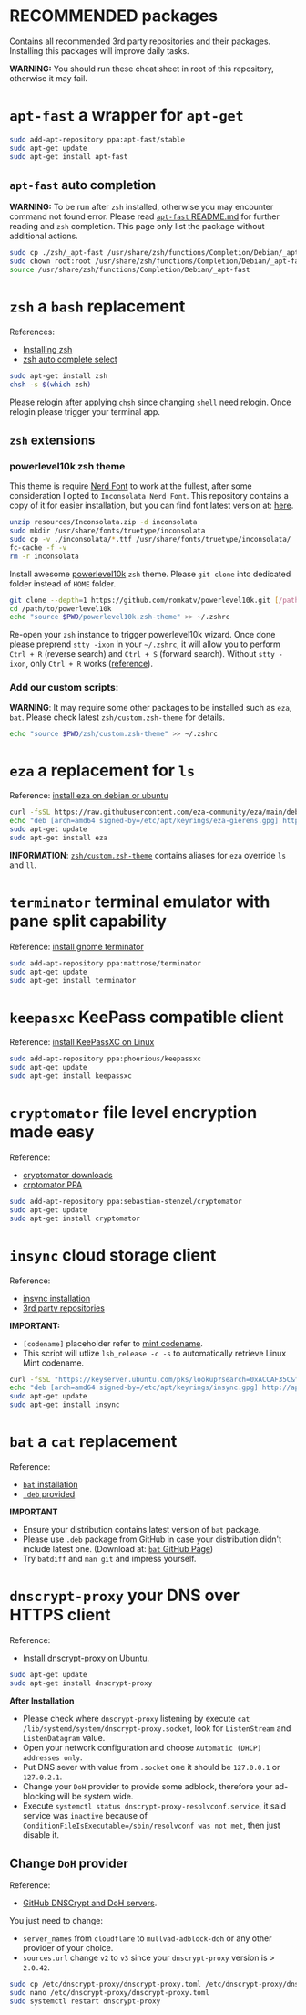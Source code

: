 # RECOMMENDED packages

Contains all recommended 3rd party repositories and their packages. Installing this packages will improve daily tasks.

**WARNING:** You should run these cheat sheet in root of this repository, otherwise it may fail.

# `apt-fast` a wrapper for `apt-get`

```sh
sudo add-apt-repository ppa:apt-fast/stable
sudo apt-get update
sudo apt-get install apt-fast
```

## `apt-fast` auto completion

**WARNING:** To be run after `zsh` installed, otherwise you may encounter command not found error. Please read [`apt-fast` README.md](../apt-fast/README.md) for further reading and `zsh` completion. This page only list the package without additional actions.

```sh
sudo cp ./zsh/_apt-fast /usr/share/zsh/functions/Completion/Debian/_apt-fast
sudo chown root:root /usr/share/zsh/functions/Completion/Debian/_apt-fast
source /usr/share/zsh/functions/Completion/Debian/_apt-fast
```

# `zsh` a `bash` replacement

References:
- [Installing zsh](https://github.com/ohmyzsh/ohmyzsh/wiki/Installing-ZSH)
- [zsh auto complete select](https://unix.stackexchange.com/questions/267551/how-can-i-configure-zsh-completion-to-launch-a-menu-for-command-options)

```sh
sudo apt-get install zsh
chsh -s $(which zsh)
```

Please relogin after applying `chsh` since changing `shell` need relogin. Once relogin please trigger your terminal app.

## `zsh` extensions

### powerlevel10k zsh theme

This theme is require [Nerd Font](https://www.nerdfonts.com/) to work at the fullest, after some consideration I opted to `Inconsolata Nerd Font`.
This repository contains a copy of it for easier installation, but you can find font latest version at: [here](https://www.nerdfonts.com/font-downloads).

```sh
unzip resources/Inconsolata.zip -d inconsolata
sudo mkdir /usr/share/fonts/truetype/inconsolata
sudo cp -v ./inconsolata/*.ttf /usr/share/fonts/truetype/inconsolata/
fc-cache -f -v
rm -r inconsolata
```

Install awesome [powerlevel10k](https://github.com/romkatv/powerlevel10k?tab=readme-ov-file#manual) `zsh` theme. Please `git clone` into dedicated folder instead of `HOME` folder.

```sh
git clone --depth=1 https://github.com/romkatv/powerlevel10k.git [/path/to/powerlevel10k]
cd /path/to/powerlevel10k
echo "source $PWD/powerlevel10k.zsh-theme" >> ~/.zshrc
```

Re-open your `zsh` instance to trigger powerlevel10k wizard. Once done please preprend `stty -ixon` in your `~/.zshrc`,
it will allow you to perform `Ctrl + R` (reverse search) and `Ctrl + S` (forward search). Without `stty -ixon`,
only `Ctrl + R` works ([reference](https://stackoverflow.com/questions/791765/unable-to-forward-search-bash-history-similarly-as-with-ctrl-r)).

### Add our custom scripts:

**WARNING**: It may require some other packages to be installed such as `eza`, `bat`.
Please check latest `zsh/custom.zsh-theme` for details.

```sh
echo "source $PWD/zsh/custom.zsh-theme" >> ~/.zshrc
```

# `eza` a replacement for `ls`

Reference: [install eza on debian or ubuntu](https://github.com/eza-community/eza/blob/main/INSTALL.md#debian-and-ubuntu)

```sh
curl -fsSL https://raw.githubusercontent.com/eza-community/eza/main/deb.asc | sudo gpg --dearmor --output /etc/apt/keyrings/eza-gierens.gpg
echo "deb [arch=amd64 signed-by=/etc/apt/keyrings/eza-gierens.gpg] http://deb.gierens.de stable main" | sudo tee /etc/apt/sources.list.d/eza-gierens.list
sudo apt-get update
sudo apt-get install eza
```

**INFORMATION**: [`zsh/custom.zsh-theme`](zsh/custom.zsh-theme) contains aliases for `eza` override `ls` and `ll`.

# `terminator` terminal emulator with pane split capability

Reference: [install gnome terminator](https://github.com/gnome-terminator/terminator/blob/master/INSTALL.md)

```sh
sudo add-apt-repository ppa:mattrose/terminator
sudo apt-get update
sudo apt-get install terminator
```

# `keepasxc` KeePass compatible client

Reference: [install KeePassXC on Linux](https://keepassxc.org/download/#linux)

```sh
sudo add-apt-repository ppa:phoerious/keepassxc
sudo apt-get update
sudo apt-get install keepassxc
```

# `cryptomator` file level encryption made easy

Reference:
- [cryptomator downloads](https://cryptomator.org/downloads/)
- [crptomator PPA](https://launchpad.net/~sebastian-stenzel/+archive/ubuntu/cryptomator)

```sh
sudo add-apt-repository ppa:sebastian-stenzel/cryptomator
sudo apt-get update
sudo apt-get install cryptomator
```

# `insync` cloud storage client

Reference:
- [insync installation](https://www.insynchq.com/downloads/linux#apt)
- [3rd party repositories](../repositories/README.md#adding-3rd-party-repository-in-the-correct-way)

**IMPORTANT:** 
- `[codename]` placeholder refer to [mint codename](https://linuxmint.com/download_all.php).
- This script will utlize `lsb_release -c -s` to automatically retrieve Linux Mint codename.

```sh
curl -fsSL "https://keyserver.ubuntu.com/pks/lookup?search=0xACCAF35C&fingerprint=on&op=get" | sudo gpg --dearmor --output /etc/apt/keyrings/insync.gpg
echo "deb [arch=amd64 signed-by=/etc/apt/keyrings/insync.gpg] http://apt.insync.io/mint $(lsb_release -c -s) non-free contrib" | sudo tee /etc/apt/sources.list.d/insync.list
sudo apt-get update
sudo apt-get install insync
```

# `bat` a `cat` replacement

Reference:
- [`bat` installation](https://github.com/sharkdp/bat?tab=readme-ov-file#on-ubuntu-using-apt)
- [`.deb` provided](repositories/README.md#deb-installation-provided)

**IMPORTANT**
- Ensure your distribution contains latest version of `bat` package.
- Please use `.deb` package from GitHub in case your distribution didn't include latest one. (Download at: [`bat` GitHub Page](https://github.com/sharkdp/bat))
- Try `batdiff` and `man git` and impress yourself.

# `dnscrypt-proxy` your DNS over HTTPS client

Reference:
- [Install dnscrypt-proxy on Ubuntu](https://github.com/DNSCrypt/dnscrypt-proxy/wiki/Installation-on-Debian-and-Ubuntu).

```sh
sudo apt-get update
sudo apt-get install dnscrypt-proxy
```

**After Installation**

- Please check where `dnscrypt-proxy` listening by execute `cat /lib/systemd/system/dnscrypt-proxy.socket`, look for `ListenStream` and `ListenDatagram` value.
- Open your network configuration and choose `Automatic (DHCP) addresses only`.
- Put DNS sever with value from `.socket` one it should be `127.0.0.1` or `127.0.2.1`.
- Change your `DoH` provider to provide some adblock, therefore your ad-blocking will be system wide.
- Execute `systemctl status dnscrypt-proxy-resolvconf.service`, it said service was `inactive` because of `ConditionFileIsExecutable=/sbin/resolvconf was not met`, then just disable it.

## Change `DoH` provider

Reference:
- [GitHub DNSCrypt and DoH servers](https://github.com/DNSCrypt/dnscrypt-resolvers?tab=readme-ov-file).

You just need to change:
- `server_names` from `cloudflare` to `mullvad-adblock-doh` or any other provider of your choice.
- `sources.url` change `v2` to `v3` since your `dnscrypt-proxy` version is > `2.0.42`.

```sh
sudo cp /etc/dnscrypt-proxy/dnscrypt-proxy.toml /etc/dnscrypt-proxy/dnscrypt-proxy.toml.original
sudo nano /etc/dnscrypt-proxy/dnscrypt-proxy.toml
sudo systemctl restart dnscrypt-proxy
```

